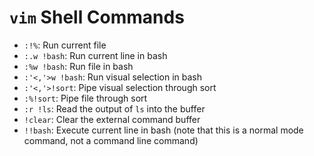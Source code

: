 # `vim` Shell Commands

- `:!%`: Run current file
- `:.w !bash`: Run current line in bash
- `:%w !bash`: Run file in bash
- `:'<,'>w !bash`: Run visual selection in bash
- `:'<,'>!sort`: Pipe visual selection through sort
- `:%!sort`: Pipe file through sort
- `:r !ls`: Read the output of `ls` into the buffer
- `!clear`: Clear the external command buffer
- `!!bash`: Execute current line in bash (note that this is a normal mode command, not a command line command)

